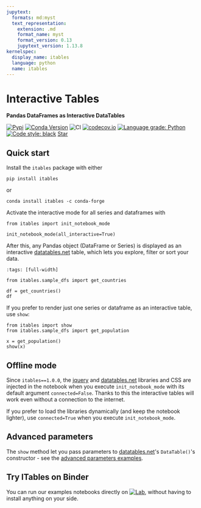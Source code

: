 ```yaml
---
jupytext:
  formats: md:myst
  text_representation:
    extension: .md
    format_name: myst
    format_version: 0.13
    jupytext_version: 1.13.8
kernelspec:
  display_name: itables
  language: python
  name: itables
---
```


# Interactive Tables

**Pandas DataFrames as Interactive DataTables**

[![Pypi](https://img.shields.io/pypi/v/itables.svg)](https://pypi.python.org/pypi/itables)
[![Conda Version](https://img.shields.io/conda/vn/conda-forge/itables.svg)](https://anaconda.org/conda-forge/itables)
![CI](https://github.com/mwouts/itables/workflows/CI/badge.svg)
[![codecov.io](https://codecov.io/github/mwouts/itables/coverage.svg?branch=main)](https://codecov.io/github/mwouts/itables?branch=main)
[![Language grade: Python](https://img.shields.io/lgtm/grade/python/g/mwouts/itables.svg)](https://lgtm.com/projects/g/mwouts/itables/context:python)
[![Code style: black](https://img.shields.io/badge/code%20style-black-000000.svg)](https://github.com/psf/black)
<a class="github-button" href="https://github.com/mwouts/itables" data-icon="octicon-star" data-show-count="true" aria-label="Star mwouts/itables on GitHub">Star</a>
<script async defer src="https://buttons.github.io/buttons.js"></script>

## Quick start

Install the `itables` package with either

```shell
pip install itables
```

or
```shell
conda install itables -c conda-forge
```

Activate the interactive mode for all series and dataframes with

```{code-cell}
from itables import init_notebook_mode

init_notebook_mode(all_interactive=True)
```

After this, any Pandas object (DataFrame or Series) is displayed as an interactive [datatables.net](https://datatables.net/) table, which lets you explore, filter or sort your data.

```{code-cell}
:tags: [full-width]

from itables.sample_dfs import get_countries

df = get_countries()
df
```

If you prefer to render just one series or dataframe as an interactive table, use `show`:

```{code-cell}
from itables import show
from itables.sample_dfs import get_population

x = get_population()
show(x)
```

## Offline mode

Since `itables==1.0.0`, the [jquery](https://jquery.com/) and [datatables.net](https://datatables.net/) libraries and CSS
are injected in the notebook when you execute `init_notebook_mode` with its default argument `connected=False`.
Thanks to this the interactive tables will work even without a connection to the internet.

If you prefer to load the libraries dynamically (and keep the notebook lighter), use `connected=True` when you
execute `init_notebook_mode`.

## Advanced parameters

The `show` method let you pass parameters to [datatables.net](https://datatables.net/)'s `DataTable()`'s constructor - see the [advanced parameters examples](advanced_parameters.md).

## Try ITables on Binder

You can run our examples notebooks directly on [![Lab](https://img.shields.io/badge/Binder-JupyterLab-blue.svg)](https://mybinder.org/v2/gh/mwouts/itables/main?urlpath=lab/tree/docs/quick_start.md), without having to install anything on your side.

